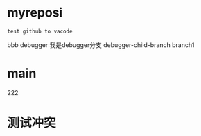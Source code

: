 # myreposi
 ```
 test github to vacode
 ```
 bbb
 debugger
 我是debugger分支
 debugger-child-branch
 branch1
# main
222
# 测试冲突
